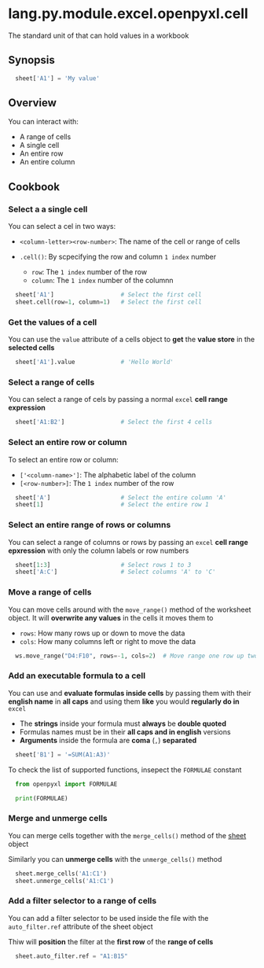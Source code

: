# lang.py.module.excel.openpyxl.cell

The standard unit of that can hold values in a workbook

## Synopsis

```py
  sheet['A1'] = 'My value'
```

## Overview

You can interact with:

- A range of cells
- A single cell
- An entire row
- An entire column

## Cookbook

### Select a a single cell

You can select a cel in two ways:

- `<column-letter><row-number>`: The name of the cell or range of cells

- `.cell()`: By scpecifying the row and column `1 index` number
  - `row`: The `1 index` number of the row
  - `column`: The `1 index` number of the columnn

```py
  sheet['A1']                   # Select the first cell
  sheet.cell(row=1, column=1)   # Select the first cell
```

### Get the values of a cell

You can use the `value` attribute of a cells object to **get** the **value
store** in the **selected cells**

```py
  sheet['A1'].value             # 'Hello World'
```

### Select a range of cells

You can select a range of cels by passing a normal `excel` **cell range
expression**

```py
  sheet['A1:B2']                # Select the first 4 cells
```

### Select an entire row or column

To select an entire row or column:

- `['<column-name>']`: The alphabetic label of the column
- `[<row-number>]`: The `1 index` number of the row

```py
  sheet['A']                    # Select the entire column 'A'
  sheet[1]                      # Select the entire row 1
```

### Select an entire range of rows or columns

You can select a range of columns or rows by passing an `excel` **cell range
epxression** with only the column labels or row numbers

```py
  sheet[1:3]                    # Select rows 1 to 3
  sheet['A:C']                  # Select columns 'A' to 'C'
```

### Move a range of cells

You can move cells around with the `move_range()` method of the worksheet
object. It will **overwrite any values** in the cells it moves them to

- `rows`: How many rows up or down to move the data
- `cols`: How many columns left or right to move the data

```py
  ws.move_range("D4:F10", rows=-1, cols=2)  # Move range one row up two columns right
```

### Add an executable formula to a cell

You can use and **evaluate formulas inside cells** by passing them with their
**english name** in **all caps** and using them **like** you would **regularly
do in** `excel`

- The **strings** inside your formula must **always** be **double quoted**
- Formulas names must be in their **all caps and in english** versions
- **Arguments** inside the formula are **coma** (`,`) **separated**

```py
  sheet['B1'] = '=SUM(A1:A3)'
```

To check the list of supported functions, insepect the `FORMULAE` constant

```py
  from openpyxl import FORMULAE

  print(FORMULAE)
```

### Merge and unmerge cells

You can merge cells together with the `merge_cells()` method of the
[sheet](./tmox.md) object

Similarly you can **unmerge cells** with the `unmerge_cells()` method

```py
  sheet.merge_cells('A1:C1')
  sheet.unmerge_cells('A1:C1')
```

### Add a filter selector to a range of cells

You can add a filter selector to be used inside the file with the
`auto_filter.ref` attribute of the sheet object

Thiw will **position** the filter at the **first row** of the **range of
cells**

```py
  sheet.auto_filter.ref = "A1:B15"
```
